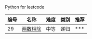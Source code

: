 Python for leetcode

| 编号 | 名称  | 难度 | 类别 | 推荐
|---| -----  | ---------- | ---------- | ---------- |
|29|[两数相除](https://leetcode-cn.com/problems/divide-two-integers/)|中等|递归|***

[^_^]:
    ||[]()|[https://github.com/aidway/LeetCode/issues/]|| 
